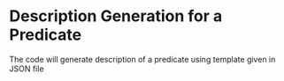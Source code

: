 # Description Generation for a Predicate 

The code will generate description of a predicate using template given in
JSON file

